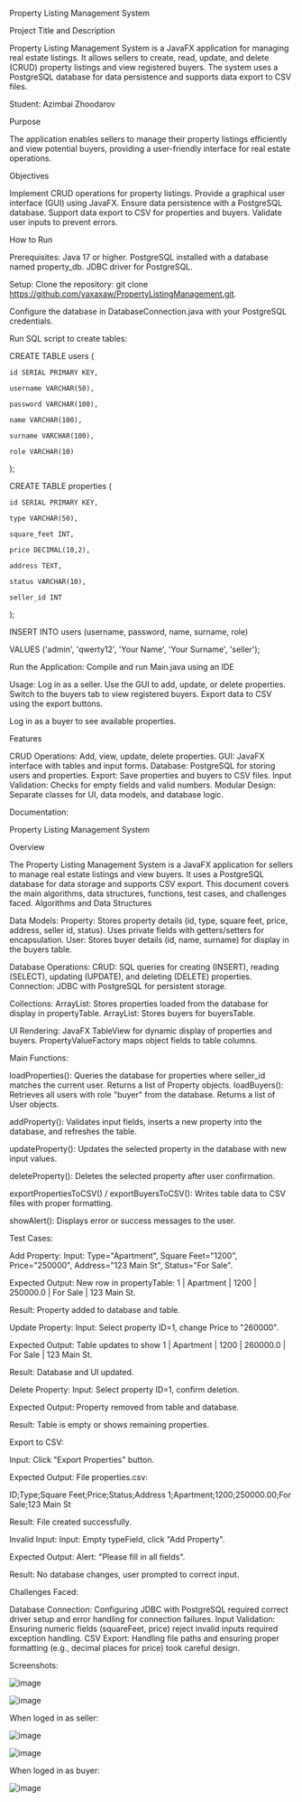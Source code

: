 Property Listing Management System

Project Title and Description

Property Listing Management System is a JavaFX application for managing real estate listings. It allows sellers to create, read, update, and delete (CRUD) property listings and view registered buyers. The system uses a PostgreSQL database for data persistence and supports data export to CSV files.

Student: Azimbai Zhoodarov

Purpose

The application enables sellers to manage their property listings efficiently and view potential buyers, providing a user-friendly interface for real estate operations.

Objectives

Implement CRUD operations for property listings.
Provide a graphical user interface (GUI) using JavaFX.
Ensure data persistence with a PostgreSQL database.
Support data export to CSV for properties and buyers.
Validate user inputs to prevent errors.

How to Run

Prerequisites:
Java 17 or higher.
PostgreSQL installed with a database named property_db.
JDBC driver for PostgreSQL.


Setup:
Clone the repository: git clone https://github.com/yaxaxaw/PropertyListingManagement.git.

Configure the database in DatabaseConnection.java with your PostgreSQL credentials.

Run SQL script to create tables:

CREATE TABLE users (

    id SERIAL PRIMARY KEY,
    
    username VARCHAR(50),
    
    password VARCHAR(100),
    
    name VARCHAR(100),
    
    surname VARCHAR(100),
    
    role VARCHAR(10)
    
);


CREATE TABLE properties (

    id SERIAL PRIMARY KEY,
    
    type VARCHAR(50),
    
    square_feet INT,
    
    price DECIMAL(10,2),
    
    address TEXT,
    
    status VARCHAR(10),
    
    seller_id INT
    
);

INSERT INTO users (username, password, name, surname, role)

VALUES ('admin', 'qwerty12', 'Your Name', 'Your Surname', 'seller'); 




Run the Application:
Compile and run Main.java using an IDE 


Usage:
Log in as a seller.
Use the GUI to add, update, or delete properties.
Switch to the buyers tab to view registered buyers.
Export data to CSV using the export buttons.

Log in as a buyer to see available properties.



Features

CRUD Operations: Add, view, update, delete properties.
GUI: JavaFX interface with tables and input forms.
Database: PostgreSQL for storing users and properties.
Export: Save properties and buyers to CSV files.
Input Validation: Checks for empty fields and valid numbers.
Modular Design: Separate classes for UI, data models, and database logic.





Documentation:

Property Listing Management System

Overview

The Property Listing Management System is a JavaFX application for sellers to manage real estate listings and view buyers. It uses a PostgreSQL database for data storage and supports CSV export. This document covers the main algorithms, data structures, functions, test cases, and challenges faced.
Algorithms and Data Structures

Data Models:
Property: Stores property details (id, type, square feet, price, address, seller id, status). Uses private fields with getters/setters for encapsulation.
User: Stores buyer details (id, name, surname) for display in the buyers table.


Database Operations:
CRUD: SQL queries for creating (INSERT), reading (SELECT), updating (UPDATE), and deleting (DELETE) properties.
Connection: JDBC with PostgreSQL for persistent storage.


Collections:
ArrayList<Property>: Stores properties loaded from the database for display in propertyTable.
ArrayList<User>: Stores buyers for buyersTable.


UI Rendering:
JavaFX TableView for dynamic display of properties and buyers.
PropertyValueFactory maps object fields to table columns.



Main Functions:

loadProperties(): Queries the database for properties where seller_id matches the current user. Returns a list of Property objects.
loadBuyers(): Retrieves all users with role "buyer" from the database. Returns a list of User objects.

addProperty(): Validates input fields, inserts a new property into the database, and refreshes the table.

updateProperty(): Updates the selected property in the database with new input values.

deleteProperty(): Deletes the selected property after user confirmation.

exportPropertiesToCSV() / exportBuyersToCSV(): Writes table data to CSV files with proper formatting.

showAlert(): Displays error or success messages to the user.

Test Cases:

Add Property:
Input: Type="Apartment", Square Feet="1200", Price="250000", Address="123 Main St", Status="For Sale".

Expected Output: New row in propertyTable: 1 | Apartment | 1200 | 250000.0 | For Sale | 123 Main St.

Result: Property added to database and table.


Update Property:
Input: Select property ID=1, change Price to "260000".

Expected Output: Table updates to show 1 | Apartment | 1200 | 260000.0 | For Sale | 123 Main St.

Result: Database and UI updated.


Delete Property:
Input: Select property ID=1, confirm deletion.

Expected Output: Property removed from table and database.

Result: Table is empty or shows remaining properties.


Export to CSV:

Input: Click "Export Properties" button.

Expected Output: File properties.csv:

ID;Type;Square Feet;Price;Status;Address
1;Apartment;1200;250000.00;For Sale;123 Main St

Result: File created successfully.

Invalid Input:
Input: Empty typeField, click "Add Property".

Expected Output: Alert: "Please fill in all fields".

Result: No database changes, user prompted to correct input.



Challenges Faced:

Database Connection: Configuring JDBC with PostgreSQL required correct driver setup and error handling for connection failures.
Input Validation: Ensuring numeric fields (squareFeet, price) reject invalid inputs required exception handling.
CSV Export: Handling file paths and ensuring proper formatting (e.g., decimal places for price) took careful design.

Screenshots:

![image](https://github.com/user-attachments/assets/bb4ca747-b0f9-4a93-9c33-f537a1b303df)

![image](https://github.com/user-attachments/assets/661eb0fd-c640-4842-a1b8-cba831bc08cb)

When loged in as seller:

![image](https://github.com/user-attachments/assets/3f5cca37-0291-40a6-9985-082188fd32fd)

![image](https://github.com/user-attachments/assets/3a1209a6-6154-4ad9-a0e6-cb93c92beabd)

When loged in as buyer:

![image](https://github.com/user-attachments/assets/0f14b893-c90b-4694-88aa-ba8120469a3c)










